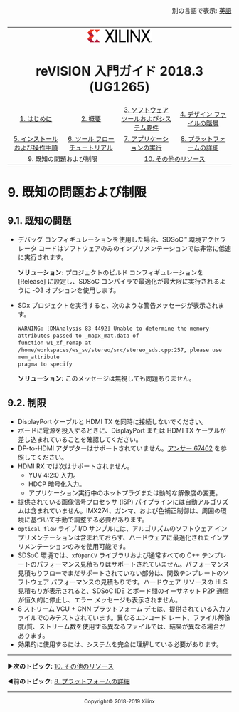 ﻿<p align="right">
            別の言語で表示: <a href="../../Docs/known-issues-limitations.md">英語</a>    <table style="width:100%"><table style="width:100%">
  <tr>

<th width="100%" colspan="6"><img src="https://github.com/Xilinx/Image-Collateral/blob/main/xilinx-logo.png?raw=true" width="30%"/><h1>reVISION 入門ガイド 2018.3 (UG1265)</h1>
</th>

  </tr>
  <tr>
    <td width="17%" align="center"><a href="../README.md">1. はじめに</a></td>
    <td width="16%" align="center"><a href="overview.md">2. 概要</a></td>
    <td width="17%" align="center"><a href="software-tools-system-requirements.md">3. ソフトウェア ツールおよびシステム要件</a></td>
    <td width="17%" align="center"><a href="design-file-hierarchy.md">4. デザイン ファイルの階層</a></td>
</tr>
<tr>
    <td width="17%" align="center"><a href="operating-instructions.md">5. インストールおよび操作手順</a></td>
    <td width="16%" align="center"><a href="tool-flow-tutorials.md">6. ツール フロー チュートリアル</a></td>
    <td width="17%" align="center"><a href="run-application.md">7. アプリケーションの実行</a></td>
    <td width="17%" align="center"><a href="platform-details.md">8. プラットフォームの詳細</a></td>    
  </tr>
<tr>
    <td width="17%" align="center" colspan="2">9. 既知の問題および制限</td>
    <td width="16%" align="center" colspan="2"><a href="additional-references.md">10. その他のリソース</a></td>
</tr>
</table>

# 9. 既知の問題および制限

## 9.1. 既知の問題

* デバッグ コンフィギュレーションを使用した場合、SDSoC™ 環境アクセラレータ コードはソフトウェアのみのインプリメンテーションでは非常に低速に実行されます。

  **ソリューション:** プロジェクトのビルド コンフィギュレーションを [Release] に設定し、SDSoC コンパイラで最適化が最大限に実行されるように -O3 オプションを使用します。

* SDx プロジェクトを実行すると、次のような警告メッセージが表示されます。

  ```
  WARNING: [DMAnalysis 83-4492] Unable to determine the memory attributes passed to _mapx_mat.data of 
  function w1_xf_remap at /home/workspaces/ws_sv/stereo/src/stereo_sds.cpp:257, please use mem_attribute
  pragma to specify
  ```

  **ソリューション:** このメッセージは無視しても問題ありません。

## 9.2. 制限

* DisplayPort ケーブルと HDMI TX を同時に接続しないでください。
* ボードに電源を投入するときに、DisplayPort または HDMI TX ケーブルが差し込まれていることを確認してください。
* DP-to-HDMI アダプターはサポートされていません。[アンサー 67462](https://japan.xilinx.com/support/answers/67462.html) を参照してください。
* HDMI RX では次はサポートされません。
  * YUV 4:2:0 入力。
  * HDCP 暗号化入力。
  * アプリケーション実行中のホットプラグまたは動的な解像度の変更。
* 提供されている画像信号プロセッサ (ISP) パイプラインには自動アルゴリズムは含まれていません。IMX274、ガンマ、および色補正制御は、周囲の環境に基づいて手動で調整する必要があります。
* `optical_flow` ライブ I/O サンプルには、アルゴリズムのソフトウェア インプリメンテーションは含まれておらず、ハードウェアに最適化されたインプリメンテーションのみを使用可能です。
* SDSoC 環境では、`xfOpenCV` ライブラリおよび通常すべての C++ テンプレートのパフォーマンス見積もりはサポートされていません。パフォーマンス見積もりフローでまだサポートされていない部分は、関数テンプレートのソフトウェア パフォーマンスの見積もりです。ハードウェア リソースの HLS 見積もりが表示されると、SDSoC IDE とボード間のイーサネット P2P 通信が恒久的に停止し、エラー メッセージも表示されません。
* 8 ストリーム VCU + CNN プラットフォーム デモは、提供されている入力ファイルでのみテストされています。異なるエンコード レート、ファイル解像度/質、ストリーム数を使用する異なるファイルでは、結果が異なる場合があります。
* 効果的に使用するには、システムを完全に理解している必要があります。

<hr/>

:arrow_forward:**次のトピック:** [10. その他のリソース](additional-references.md)

:arrow_backward:**前のトピック:** [8. プラットフォームの詳細](platform-details.md)
<hr/>
<p align="center"><sup>Copyright&copy; 2018-2019 Xilinx</sup></p>
